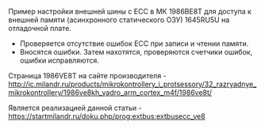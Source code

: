 Пример настройки внешней шины с ECC в МК 1986ВЕ8Т для доступа к внешней памяти (асинхронного статического ОЗУ) 1645RU5U на отладочной плате.
- Проверяется отсутствие ошибок ECC при записи и чтении памяти.
- Вносятся ошибки. Затем нахотятся, проверяются счетчики ошибок, ошибки исправляются.

Страница 1986VE8T на сайте производителя - http://ic.milandr.ru/products/mikrokontrollery_i_protsessory/32_razryadnye_mikrokontrollery/1986ve8kh_yadro_arm_cortex_m4f/1986ve8t/

Является реализацией данной статьи - https://startmilandr.ru/doku.php/prog:extbus:extbusecc_ve8
